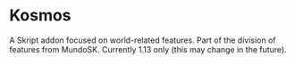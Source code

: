 # Kosmos
A Skript addon focused on world-related features. Part of the division of features from MundoSK. Currently 1.13 only (this may change in the future).
